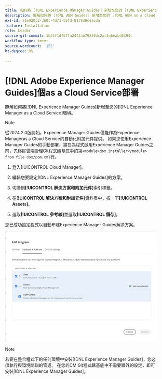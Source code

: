 ```yaml
---
title: 如何將 [!DNL Experience Manager Guides] 新增至您的 [!DNL Experience Manager as a Cloud Service] 環境
description: 瞭解如何將 [!DNL AEM Guides] 新增至您的 [!DNL AEM as a Cloud Service] 環境
exl-id: a1e020c2-360c-4d71-b5fd-8179d9ceacda
feature: Installation
role: Leader
source-git-commit: 1b25f1df67fa2442ab79830dc2ac5a6eabd0394c
workflow-type: tm+mt
source-wordcount: '155'
ht-degree: 0%

---
```


# [!DNL Adobe Experience Manager Guides]個as a Cloud Service部署

瞭解如何將[!DNL Experience Manager Guides]新增至您的[!DNL Experience Manager as a Cloud Service]環境。


>[!NOTE]
>
> 從2024.2.0版開始，Experience Manager Guides僅能作為Experience Manageras a Cloud Service的自動化附加元件提供。 如果您使用Experience Manager Guides的手動部署，請在為程式啟用Experience Manager Guides之前，先移除雲端管理Git程式碼基底中的第`<module>dox.installer</module> from file dox/pom.xml`行。

1. 登入[!UICONTROL Cloud Manager]。

1. 編輯您要設定[!DNL Experience Manager Guides]的方案。

1. 切換到&#x200B;**[!UICONTROL 解決方案和附加元件]**&#x200B;索引標籤。

1. 在&#x200B;**[!UICONTROL 解決方案和附加元件]**&#x200B;資料表中，按一下&#x200B;**[!UICONTROL Assets]**。

1. 選取&#x200B;**[!UICONTROL 參考線]**&#x200B;並選取&#x200B;**[!UICONTROL 儲存]**。

您已成功設定程式以自動布建Experience Manager Guides解決方案。

![設定Experience Manager Guides解決方案](assets/addon-configuration.png)

>[!NOTE]
>
>若要在整合程式下的任何環境中安裝[!DNL Experience Manager Guides]，您必須執行與環境關聯的管道。 在您的CM Git程式碼基底中不需要額外的設定，即可安裝[!DNL Experience Manager Guides]。
